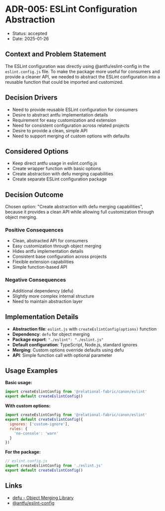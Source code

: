 # ADR-005: ESLint Configuration Abstraction

* Status: accepted
* Date: 2025-01-26

## Context and Problem Statement

The ESLint configuration was directly using @antfu/eslint-config in the `eslint.config.js` file. To make the package more useful for consumers and provide a cleaner API, we needed to abstract the ESLint configuration into a reusable function that could be imported and customized.

## Decision Drivers

* Need to provide reusable ESLint configuration for consumers
* Desire to abstract antfu implementation details
* Requirement for easy customization and extension
* Need for consistent configuration across related projects
* Desire to provide a clean, simple API
* Need to support merging of custom options with defaults

## Considered Options

* Keep direct antfu usage in eslint.config.js
* Create wrapper function with basic options
* Create abstraction with defu merging capabilities
* Create separate ESLint configuration package

## Decision Outcome

Chosen option: "Create abstraction with defu merging capabilities", because it provides a clean API while allowing full customization through object merging.

### Positive Consequences

* Clean, abstracted API for consumers
* Easy customization through object merging
* Hides antfu implementation details
* Consistent base configuration across projects
* Flexible extension capabilities
* Simple function-based API

### Negative Consequences

* Additional dependency (defu)
* Slightly more complex internal structure
* Need to maintain abstraction layer

## Implementation Details

* **Abstraction file**: `eslint.js` with `createEslintConfig(options)` function
* **Dependency**: `defu` for object merging
* **Package export**: `"./eslint": "./eslint.js"`
* **Default configuration**: TypeScript, Node.js, standard ignores
* **Merging**: Custom options override defaults using defu
* **API**: Simple function call with optional parameter

## Usage Examples

**Basic usage:**
```javascript
import createEslintConfig from '@relational-fabric/canon/eslint'
export default createEslintConfig()
```

**With custom options:**
```javascript
import createEslintConfig from '@relational-fabric/canon/eslint'
export default createEslintConfig({
  ignores: ['custom-ignore'],
  rules: {
    'no-console': 'warn'
  }
})
```

**For the package:**
```javascript
// eslint.config.js
import createEslintConfig from './eslint.js'
export default createEslintConfig()
```

## Links

* [defu - Object Merging Library](https://github.com/unjs/defu)
* [@antfu/eslint-config](https://github.com/antfu/eslint-config)
